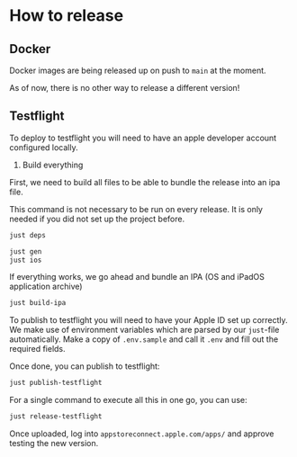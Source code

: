 # How to release

## Docker

Docker images are being released up on push to `main` at the moment.

As of now, there is no other way to release a different version!

## Testflight

To deploy to testflight you will need to have an apple developer account configured locally.

1. Build everything

First, we need to build all files to be able to bundle the release into an ipa file.

This command is not necessary to be run on every release.
It is only needed if you did not set up the project before.

```bash
just deps
```

```bash
just gen
just ios
```

If everything works, we go ahead and bundle an IPA (OS and iPadOS application archive)

```bash
just build-ipa
```

To publish to testflight you will need to have your Apple ID set up correctly.
We make use of environment variables which are parsed by our `just`-file automatically.
Make a copy of `.env.sample` and call it `.env` and fill out the required fields.

Once done, you can publish to testflight:

```bash
just publish-testflight
```

For a single command to execute all this in one go, you can use:

```bash
just release-testflight
```

Once uploaded, log into `appstoreconnect.apple.com/apps/` and approve testing the new version.
